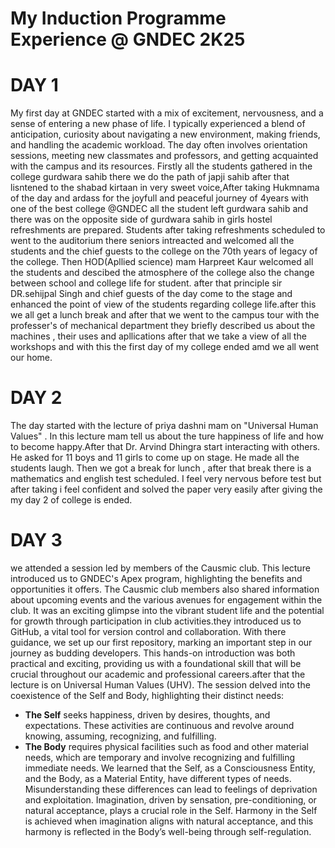 # My Induction Programme Experience @ GNDEC 2K25

# DAY 1
My first day at GNDEC started with a mix of excitement, nervousness, and a sense of entering a new phase of life. I typically experienced a blend of anticipation, curiosity about navigating a new environment,
making friends, and handling the academic workload. The day often involves orientation sessions, meeting new classmates and professors, and getting acquainted with the campus and its resources. Firstly all the
students gathered in the college gurdwara sahib there we do the path of japji sahib after that lisntened to the shabad kirtaan in very sweet voice,After taking Hukmnama of the day and ardass for the joyfull and
peaceful journey of 4years with one of the best college @GNDEC all the student left gurdwara sahib and there was on the opposite side of gurdwara sahib in girls hostel refreshments are prepared. Students after
taking refreshments scheduled to went to the auditorium there seniors intreacted and welcomed all the students and the chief guests to the college on the 70th years of legacy of the college. Then HOD(Apllied
science) mam Harpreet Kaur welcomed all the students and descibed the atmosphere of the college also the change between school and college life for  student. after that principle sir DR.sehijpal Singh and chief
guests of the day come to the stage and enhanced the point of view of the students regarding college life.after this we all get a lunch break and after that we went to the campus tour with the professer's of
mechanical department they briefly described us about the machines , their uses and apllications after that we take a view of all the workshops and with this the first day of my college ended amd we all went our
home.

# DAY 2
The day started with the lecture of priya dashni mam on "Universal Human Values" . In this lecture mam tell us about the ture happiness of life and how to become happy.After that Dr. Arvind Dhingra start
interacting with others. He asked for 11 boys and 11 girls to come up on stage. He made all the students laugh. Then we got a break for lunch , after that break there is a mathematics and english test scheduled.
I feel very nervous before test but after taking i feel confident and solved the paper very easily after giving the my day 2 of college is ended.

# DAY 3
we attended a session led by members of the Causmic club. This lecture introduced us to GNDEC's Apex program, highlighting the benefits and opportunities it offers. The Causmic club members also shared information about upcoming events and the various avenues for engagement within the club. It was an exciting glimpse into the vibrant student life and the potential for growth through participation in club activities.they introduced us to GitHub, a vital tool for version control and collaboration. With there guidance, we set up our first repository, marking an important step in our journey as budding developers. This hands-on introduction was both practical and exciting, providing us with a foundational skill that will be crucial throughout our academic and professional careers.after that the lecture is on Universal Human Values (UHV). The session delved into the coexistence of the Self and Body, highlighting their distinct needs:
- **The Self** seeks happiness, driven by desires, thoughts, and expectations. These activities are continuous and revolve around knowing, assuming, recognizing, and fulfilling.
- **The Body** requires physical facilities such as food and other material needs, which are temporary and involve recognizing and fulfilling immediate needs.
We learned that the Self, as a Consciousness Entity, and the Body, as a Material Entity, have different types of needs. Misunderstanding these differences can lead to feelings of deprivation and exploitation. Imagination, driven by sensation, pre-conditioning, or natural acceptance, plays a crucial role in the Self. Harmony in the Self is achieved when imagination aligns with natural acceptance, and this harmony is reflected in the Body’s well-being through self-regulation.
